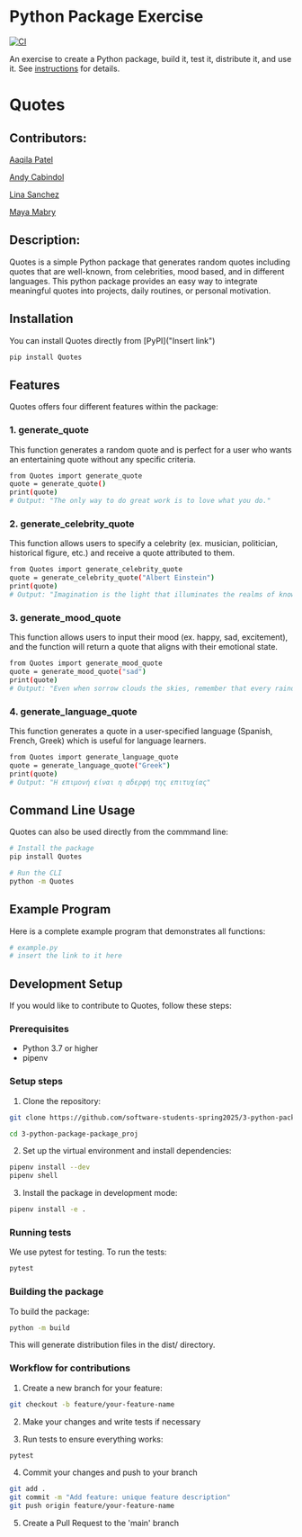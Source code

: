 # Python Package Exercise

[![CI](https://github.com/software-students-spring2025/3-python-package-package_proj/actions/workflows/build.yaml/badge.svg?branch=run-workflow-on-main)](https://github.com/software-students-spring2025/3-python-package-package_proj/actions/workflows/build.yaml)

An exercise to create a Python package, build it, test it, distribute it, and use it. See [instructions](./instructions.md) for details.

# Quotes

## Contributors:

[Aaqila Patel](https://github.com/aaqilap)

[Andy Cabindol](https://github.com/andycabindol)

[Lina Sanchez](https://github.com/linahsan)

[Maya Mabry](https://github.com/mam10023)

## Description:

Quotes is a simple Python package that generates random quotes including quotes that are well-known, from celebrities, mood based, and in different languages. This python package provides an easy way to integrate meaningful quotes into projects, daily routines, or personal motivation.

## Installation 

You can install Quotes directly from [PyPI]("Insert link")
```bash
pip install Quotes
```

## Features 
Quotes offers four different features within the package:

### 1. generate_quote
This function generates a random quote and is perfect for a user who wants an entertaining quote without any specific criteria. 

```bash
from Quotes import generate_quote
quote = generate_quote()
print(quote)
# Output: "The only way to do great work is to love what you do."
```


### 2. generate_celebrity_quote 
This function allows users to specify a celebrity (ex. musician, politician, historical figure, etc.) and receive a quote attributed to them. 

```bash
from Quotes import generate_celebrity_quote
quote = generate_celebrity_quote("Albert Einstein")
print(quote)
# Output: "Imagination is the light that illuminates the realms of knowledge and discovery."
```

### 3. generate_mood_quote 
This function allows users to input their mood (ex. happy, sad, excitement), and the function will return a quote that aligns with their emotional state. 

```bash
from Quotes import generate_mood_quote
quote = generate_mood_quote("sad")
print(quote)
# Output: "Even when sorrow clouds the skies, remember that every raindrop has the potential to nurture a seed into a beautiful flower."
```

### 4. generate_language_quote
This function generates a quote in a user-specified language (Spanish, French, Greek) which is useful for language learners.

```bash
from Quotes import generate_language_quote
quote = generate_language_quote("Greek")
print(quote)
# Output: "Η επιμονή είναι η αδερφή της επιτυχίας"
```

## Command Line Usage 
Quotes can also be used directly from the commmand line: 

```bash
# Install the package 
pip install Quotes

# Run the CLI
python -m Quotes
```

## Example Program 
Here is a complete example program that demonstrates all functions:

```bash
# example.py 
# insert the link to it here

```


## Development Setup
If you would like to contribute to Quotes, follow these steps: 

### Prerequisites 
- Python 3.7 or higher 
- pipenv 

### Setup steps 
1. Clone the repository: 

```bash
git clone https://github.com/software-students-spring2025/3-python-package-package_proj.git

cd 3-python-package-package_proj

```

2. Set up the virtual environment and install dependencies: 

```bash
pipenv install --dev 
pipenv shell

```

3. Install the package in development mode: 

```bash
pipenv install -e .
```


### Running tests
We use pytest for testing. To run the tests: 

```bash
pytest
```

### Building the package 
To build the package: 

```bash
python -m build
```
This will generate distribution files in the dist/ directory.

### Workflow for contributions 
1. Create a new branch for your feature: 

```bash
git checkout -b feature/your-feature-name
```

2. Make your changes and write tests if necessary 

3. Run tests to ensure everything works: 
```bash
pytest
```

4. Commit your changes and push to your branch
```bash
git add . 
git commit -m "Add feature: unique feature description"
git push origin feature/your-feature-name

```
5. Create a Pull Request to the 'main' branch
